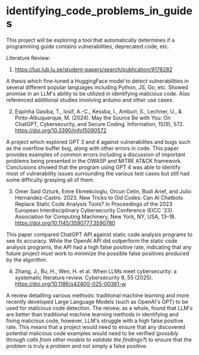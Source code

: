 # identifying_code_problems_in_guides

This project will be exploring a tool that automatically determines if a programming guide contains vulnerabilities, deprecated code, etc. 

Literature Review:

1. https://lup.lub.lu.se/student-papers/search/publication/9178282

A thesis which fine-tuned a HuggingFace model to detect vulnerabilities in several different popular languages including Python, JS, Go, etc. Showed promise in an LLM's ability to be utilized in identifying malicious code. Also referenced additional studies involving arduino and other use cases.

2. Espinha Gasiba, T., Iosif, A.-C., Kessba, I., Amburi, S., Lechner, U., & Pinto-Albuquerque, M. (2024). May the Source Be with You: On ChatGPT, Cybersecurity, and Secure Coding. Information, 15(9), 572. https://doi.org/10.3390/info15090572

A project which explored GPT 3 and 4 against vulnerabilites and bugs such as the overflow buffer bug, along with other errors in code. This paper provides examples of common errors including a discussion of important problems being presented in the OWASP and MITRE AT&CK framework. Conclusions showed that the program using GPT 4 was able to identify most of vulnerability issues surrounding the various test cases but still had some difficulty grasping all of them.

3. Omer Said Ozturk, Emre Ekmekcioglu, Orcun Cetin, Budi Arief, and Julio Hernandez-Castro. 2023. New Tricks to Old Codes: Can AI Chatbots Replace Static Code Analysis Tools? In Proceedings of the 2023 European Interdisciplinary Cybersecurity Conference (EICC '23). Association for Computing Machinery, New York, NY, USA, 13–18. https://doi.org/10.1145/3590777.3590780

This paper compared ChatGPT API against static code analysis programs to see its accuracy. While the OpenAI API did outperform the static code analysis programs, the API had a high false positive rate, indicating that any future project must work to minimize the possible false positives produced by the algorithm.

4. Zhang, J., Bu, H., Wen, H. et al. When LLMs meet cybersecurity: a systematic literature review. Cybersecurity 8, 55 (2025). https://doi.org/10.1186/s42400-025-00361-w

A review detailling various methods: traditional machine learning and more recently developed Large Language Models (such as OpenAI's GPT) to be used for malicious code detection. The reivew, as a whole, found that LLM's are better than traditional machine learning methods in identifying and fixing malicious code, however, LLM's struggle with a high false positive rate. This means that a project would need to ensure that any discovered potential malicious code examples would need to be verified (*possibly through calls from other models to validate the findings?*) to ensure that the problem is truly a problem and not simply a false positive.

